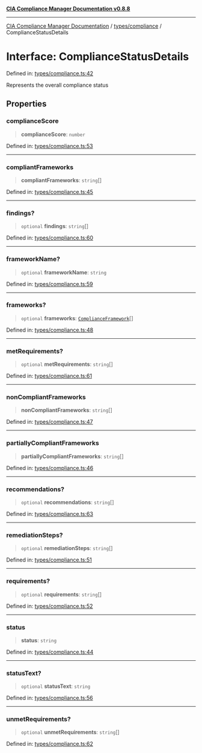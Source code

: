 [**CIA Compliance Manager Documentation v0.8.8**](../../../README.md)

***

[CIA Compliance Manager Documentation](../../../modules.md) / [types/compliance](../README.md) / ComplianceStatusDetails

# Interface: ComplianceStatusDetails

Defined in: [types/compliance.ts:42](https://github.com/Hack23/cia-compliance-manager/blob/88094f2c4c350fd10a1e440c3eab70aedd819944/src/types/compliance.ts#L42)

Represents the overall compliance status

## Properties

### complianceScore

> **complianceScore**: `number`

Defined in: [types/compliance.ts:53](https://github.com/Hack23/cia-compliance-manager/blob/88094f2c4c350fd10a1e440c3eab70aedd819944/src/types/compliance.ts#L53)

***

### compliantFrameworks

> **compliantFrameworks**: `string`[]

Defined in: [types/compliance.ts:45](https://github.com/Hack23/cia-compliance-manager/blob/88094f2c4c350fd10a1e440c3eab70aedd819944/src/types/compliance.ts#L45)

***

### findings?

> `optional` **findings**: `string`[]

Defined in: [types/compliance.ts:60](https://github.com/Hack23/cia-compliance-manager/blob/88094f2c4c350fd10a1e440c3eab70aedd819944/src/types/compliance.ts#L60)

***

### frameworkName?

> `optional` **frameworkName**: `string`

Defined in: [types/compliance.ts:59](https://github.com/Hack23/cia-compliance-manager/blob/88094f2c4c350fd10a1e440c3eab70aedd819944/src/types/compliance.ts#L59)

***

### frameworks?

> `optional` **frameworks**: [`ComplianceFramework`](ComplianceFramework.md)[]

Defined in: [types/compliance.ts:48](https://github.com/Hack23/cia-compliance-manager/blob/88094f2c4c350fd10a1e440c3eab70aedd819944/src/types/compliance.ts#L48)

***

### metRequirements?

> `optional` **metRequirements**: `string`[]

Defined in: [types/compliance.ts:61](https://github.com/Hack23/cia-compliance-manager/blob/88094f2c4c350fd10a1e440c3eab70aedd819944/src/types/compliance.ts#L61)

***

### nonCompliantFrameworks

> **nonCompliantFrameworks**: `string`[]

Defined in: [types/compliance.ts:47](https://github.com/Hack23/cia-compliance-manager/blob/88094f2c4c350fd10a1e440c3eab70aedd819944/src/types/compliance.ts#L47)

***

### partiallyCompliantFrameworks

> **partiallyCompliantFrameworks**: `string`[]

Defined in: [types/compliance.ts:46](https://github.com/Hack23/cia-compliance-manager/blob/88094f2c4c350fd10a1e440c3eab70aedd819944/src/types/compliance.ts#L46)

***

### recommendations?

> `optional` **recommendations**: `string`[]

Defined in: [types/compliance.ts:63](https://github.com/Hack23/cia-compliance-manager/blob/88094f2c4c350fd10a1e440c3eab70aedd819944/src/types/compliance.ts#L63)

***

### remediationSteps?

> `optional` **remediationSteps**: `string`[]

Defined in: [types/compliance.ts:51](https://github.com/Hack23/cia-compliance-manager/blob/88094f2c4c350fd10a1e440c3eab70aedd819944/src/types/compliance.ts#L51)

***

### requirements?

> `optional` **requirements**: `string`[]

Defined in: [types/compliance.ts:52](https://github.com/Hack23/cia-compliance-manager/blob/88094f2c4c350fd10a1e440c3eab70aedd819944/src/types/compliance.ts#L52)

***

### status

> **status**: `string`

Defined in: [types/compliance.ts:44](https://github.com/Hack23/cia-compliance-manager/blob/88094f2c4c350fd10a1e440c3eab70aedd819944/src/types/compliance.ts#L44)

***

### statusText?

> `optional` **statusText**: `string`

Defined in: [types/compliance.ts:56](https://github.com/Hack23/cia-compliance-manager/blob/88094f2c4c350fd10a1e440c3eab70aedd819944/src/types/compliance.ts#L56)

***

### unmetRequirements?

> `optional` **unmetRequirements**: `string`[]

Defined in: [types/compliance.ts:62](https://github.com/Hack23/cia-compliance-manager/blob/88094f2c4c350fd10a1e440c3eab70aedd819944/src/types/compliance.ts#L62)
